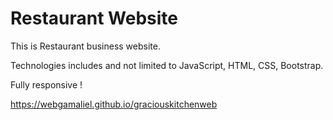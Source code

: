 Restaurant Website
=================

This is  Restaurant business website.

Technologies includes and not limited to  JavaScript, HTML, CSS, Bootstrap.

Fully responsive !


https://webgamaliel.github.io/graciouskitchenweb




